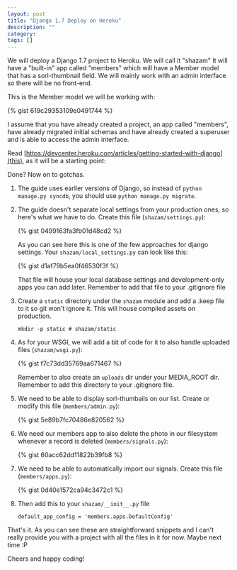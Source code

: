 ```yaml
---
layout: post
title: "Django 1.7 Deploy on Heroku"
description: ""
category:
tags: []
---
```


We will deploy a Django 1.7 project to Heroku. We will call it "shazam" It will have a "built-in" app called "members" which
will have a Member model that has a sorl-thumbnail field. We will mainly work with an admin
interface so there will be no front-end.

This is the Member model we will be working with:

{% gist 619c29353109e0491744 %}

I assume that you have already created a project, an app called "members", have already migrated initial schemas
and have already created a superuser and is able to access the admin interface.

Read [https://devcenter.heroku.com/articles/getting-started-with-django](this), as it will be a starting point:

Done? Now on to gotchas.

1. The guide uses earlier versions of Django, so instead of `python manage.py syncdb`, you should use `python manage.py migrate`.

2. The guide doesn't separate local settings from your production ones, so here's what we have to do. Create this file (`shazam/settings.py`):

    {% gist 0499163fa3fb01d48cd2 %}

    As you can see here this is one of the few approaches for django settings. Your `shazam/local_settings.py` can look like this:

    {% gist d1af79b5ea0f46530f3f %}

    That file will house your local database settings and development-only apps you can add later. Remember to add
    that file to your .gitignore file

3. Create a `static` directory under the `shazam` module and add a .keep file to it so git won't ignore it. This will house compiled assets on production.

    `mkdir -p static # shazam/static`

4. As for your WSGI, we will add a bit of code for it to also handle uploaded files (`shazam/wsgi.py`):

    {% gist f7c73dd35769aa671467 %}

    Remember to also create an `uploads` dir under your MEDIA_ROOT dir. Remember to add this directory to your .gitignore file.

5. We need to be able to display sorl-thumbails on our list. Create or modify this file (`members/admin.py`):

    {% gist 5e89b7fc70486e820562 %}

6. We need our members app to also delete the photo in our filesystem whenever a record is deleted (`members/signals.py`):

    {% gist 60acc62dd11822b39fb8 %}

7. We need to be able to automatically import our signals. Create this file (`members/apps.py`):

    {% gist 0d40e1572ca94c3472c1 %}

8. Then add this to your `shazam/__init__.py` file

    `default_app_config = 'members.apps.DefaultConfig'`

That's it. As you can see these are straightforward snippets and I can't really provide you with a project
with all the files in it for now. Maybe next time :P

Cheers and happy coding!